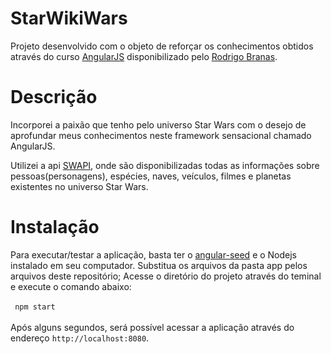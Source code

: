 # StarWikiWars

Projeto desenvolvido com o objeto de reforçar os conhecimentos obtidos através do curso <a href="https://angularjs.org/">AngularJS</a>
disponibilizado pelo <a href="https://github.com/rodrigobranas">Rodrigo Branas</a>.

# Descrição

Incorporei a paixão que tenho pelo universo Star Wars com o desejo de aprofundar meus conhecimentos neste framework sensacional
chamado AngularJS.

Utilizei a api <a href="http://swapi.co/">SWAPI</a>, onde são disponibilizadas todas as informações sobre pessoas(personagens), espécies, 
naves, veículos, filmes e planetas existentes no universo Star Wars.

# Instalação

Para executar/testar a aplicação, basta ter o <a href="https://github.com/angular/angular-seed">angular-seed</a> e o Nodejs instalado em 
seu computador. 
Substitua os arquivos da pasta <string>app</strong> pelos arquivos deste repositório;
Acesse o diretório do projeto através do teminal e execute o comando abaixo:
<br><br>
<code>
  npm start
</code>
<br><br>
Após alguns segundos, será possível acessar a aplicação através do endereço <code>http://localhost:8080</code>.
